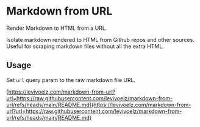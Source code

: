 # Markdown from URL

Render Markdown to HTML from a URL.

Isolate markdown rendered to HTML from Github repos and other sources. Useful for scraping markdown files without all the extra HTML.

## Usage

Set `url` query param to the raw markdown file URL.

[https://levivoelz.com/markdown-from-url?url=https://raw.githubusercontent.com/levivoelz/markdown-from-url/refs/heads/main/README.md](https://levivoelz.com/markdown-from-url?url=https://raw.githubusercontent.com/levivoelz/markdown-from-url/refs/heads/main/README.md)
